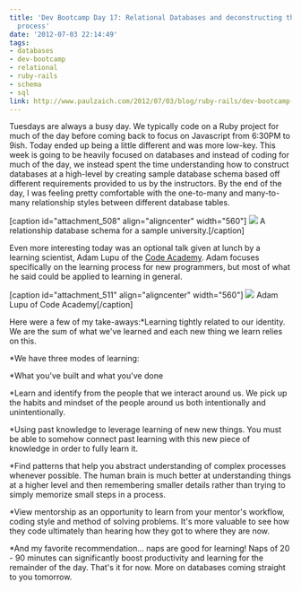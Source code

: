 ```yaml
---
title: 'Dev Bootcamp Day 17: Relational Databases and deconstructing the learning
  process'
date: '2012-07-03 22:14:49'
tags:
- databases
- dev-bootcamp
- relational
- ruby-rails
- schema
- sql
link: http://www.paulzaich.com/2012/07/03/blog/ruby-rails/dev-bootcamp-day-17-relational-databases-deconstructing-learning-process/
---
```


Tuesdays are always a busy day. We typically code on a Ruby project for much of the day before coming back to focus on Javascript from 6:30PM to 9ish. Today ended up being a little different and was more low-key. This week is going to be heavily focused on databases and instead of coding for much of the day, we instead spent the time understanding how to construct databases at a high-level by creating sample database schema based off different requirements provided to us by the instructors. By the end of the day, I was feeling pretty comfortable with the one-to-many and many-to-many relationship styles between different database tables.

[caption id="attachment_508" align="aligncenter" width="560"]
![](http://www.paulzaich.com/wp-content/uploads/2012/07/Screen-Shot-2012-07-03-at-3.28.08-PM-560x465.png) A relationship database schema for a sample university.[/caption]

Even more interesting today was an optional talk given at lunch by a learning scientist, Adam Lupu of the 
[Code Academy](http://codeacademy.org/apply). Adam focuses specifically on the learning process for new programmers, but most of what he said could be applied to learning in general.

[caption id="attachment_511" align="aligncenter" width="560"]
![](http://www.paulzaich.com/wp-content/uploads/2012/07/photo-4-560x418.jpg) Adam Lupu of Code Academy[/caption]

Here were a few of my take-aways:*Learning tightly related to our identity. We are the sum of what we've learned and each new thing we learn relies on this.

	
*We have three modes of learning:

*What you've built and what you've done

	
*Learn and identify from the people that we interact around us. We pick up the habits and mindset of the people around us both intentionally and unintentionally.

	
*Using past knowledge to leverage learning of new new things. You must be able to somehow connect past learning with this new piece of knowledge in order to fully learn it.

*Find patterns that help you abstract understanding of complex processes whenever possible. The human brain is much better at understanding things at a higher level and then remembering smaller details rather than trying to simply memorize small steps in a process.

	
*View mentorship as an opportunity to learn from your mentor's workflow, coding style and method of solving problems. It's more valuable to see how they code ultimately than hearing how they got to where they are now.

	
*And my favorite recommendation... naps are good for learning! Naps of 20 - 90 minutes can significantly boost productivity and learning for the remainder of the day.
That's it for now. More on databases coming straight to you tomorrow.
